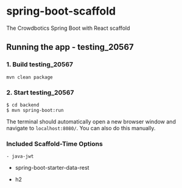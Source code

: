 # spring-boot-scaffold
The Crowdbotics Spring Boot with React scaffold

## Running the app - testing_20567

### 1. Build testing_20567
```
mvn clean package
```
### 2. Start testing_20567
```
$ cd backend
$ mvn spring-boot:run
```


The terminal should automatically open a new browser window and navigate to `localhost:8080/`. You can also do this manually.

### Included Scaffold-Time Options

    - java-jwt






  - spring-boot-starter-data-rest



  - h2





